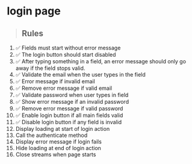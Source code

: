 # login page

> ## Rules
1. ✅ Fields must start without error message
2. ✅ The login button should start disabled
3. ✅ After typing something in a field, an error message should only go away if the field stops valid.
4. ✅ Validate the email when the user types in the field
5. ✅ Error message if invalid email
6. ✅ Remove error message if valid email
7. ✅ Validate password when user types in field
8. ✅ Show error message if an invalid password
9. ✅ Remove error message if valid password
10. ✅ Enable login button if all main fields valid
11. ✅ Disable login button if any field is invalid
12. Display loading at start of login action
13. Call the authenticate method
14. Display error message if login fails
15. Hide loading at end of login action
16. Close streams when page starts
